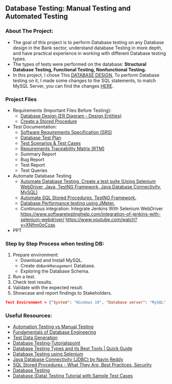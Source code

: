 ## Database Testing: Manual Testing and Automated Testing

### About The Project: 
* The goal of this project is to perform Database testing on any Database design in the Bank sector, understand database Testing in more depth, and have practical experience in working with different Database testing types.
* The types of tests were performed on the database: <b>Structural Database Testing, Functional Testing, Nonfunctional Testing.</b>
* In this project, I chose This <a href='https://github.com/gmgyan/Bank-Database-Design_MS-SQL'>DATABASE DESIGN</a>, To perform Database testing on it, I made some changes to the SQL statements, to match MySQL Server, you can find the changes <a href='/DbBankManagment-MySQL.sql'>HERE</a>.


### Project Files
- Requirements (Important Files Before Testing):
    - <a href='https://docs.google.com/document/d/18PlUiLC2cCX-C0D7yXbpsqRUthiTNInyvHZ9wv0VdHw/edit?usp=sharing'>Database Design (ER Diagram - Design Entities)</a>
    - <a href='StoredProcedure'>Create a Stored Procedure</a>
- Test Documentation:
    - <a href = 'https://docs.google.com/document/d/1N6JgbF7Oev1IKfbub6nuAowmoZztwM6Fb6cT9hukzF8/edit?usp=sharing'>Software Requirements Specification (SRS)</a>
    - <a href='https://docs.google.com/document/d/1ffgC2acgBC3j9VSDJrVSt7hOwLDRMGlM/edit?usp=sharing&ouid=113234837739401438291&rtpof=true&sd=true'>Database Test Plan</a>
    - <a href='https://docs.google.com/spreadsheets/d/1qXvOpTbsaY7Wr-H-RDjuLmS8dP8Enxbi4ysIfjAX7jQ/edit?usp=sharing'>Test Scenarios & Test Cases</a>
    - <a href='https://docs.google.com/spreadsheets/d/1JOTXuD-j3R2B6XweOAGIHCq0w9ypFNMD/edit?usp=sharing&ouid=113234837739401438291&rtpof=true&sd=true'>Requirements Traceability Matrix (RTM)</a>
    - Summary Report
    - Bug Report
    - Test Report
    - Test Queries
- Automate Database Testing
    - <a href='/DatabaseTestingUsingSelenium'>Automate Database Testing, Create a test suite (Using Selenium WebDriver, Java, TestNG Framework, Java Database Connectivity, MySQL)</a>
    - <a href='AutomateSQLStoredProcedures'>Automate SQL Stored Procedures, TestNG Framework.</a>
    - <a href='DatabasePerformancetestingUsinJMeter'>Database Performance testing using JMeter.</a>
    - Continuous integration: Integrate Jenkins With Selenium WebDriver https://www.softwaretestinghelp.com/integration-of-jenkins-with-selenium-webdriver/
https://www.youtube.com/watch?v=XNfnn0oCzas
- PPT

### Step by Step Process when testing DB:
1) Prepare environment:
    - Download and Install MySQL.
    - Create `dbBankManagement` Database.
    - Exploring the Database Schema.
2) Run a test.
3) Check test results.
4) Validate with the expected result.
5) Showcase and report findings to Stakeholders.


```json
Test Environment = {"System": "Windows 10", "Database server": "MySQL", "Browser": "Chrome 104"}
```

### Useful Resources:
- <a href='https://youtu.be/SEzPFlnI7mY'>Automation Testing vs Manual Testing</a>
- <a href='https://www.udemy.com/course/database-engines-crash-course/'>Fundamentals of Database Engineering</a>
- <a href='https://www.guru99.com/software-testing-test-data.html'>Test Data Generation</a>
- <a href='https://www.tutorialspoint.com/database_testing/index.htm'>Database Testing-Tutorialspoint</a>
- <a href='http://www.xenonstack.com/insights/what-is-database-testing'>Database Testing Types and its Best Tools | Quick Guide</a>
- <a href='https://youtu.be/Sw3eqsKvfCM'>Database Testing using Selenium</a>
- <a href='https://www.youtube.com/playlist?list=PLsyeobzWxl7rU7Jz3zDRpqB-EODzBbHOI'>Java Database Connectivity (JDBC) by Navin Reddy</a>
- <a href='https://www.youtube.com/watch?v=Sggdhot-MoM'>SQL Stored Procedures - What They Are, Best Practices, Security</a>
- <a href='https://www.youtube.com/playlist?list=PLUDwpEzHYYLtmxThtmsBxocKuicJOddGj'>Database Testing</a>
- <a href='https://www.guru99.com/data-testing.html'>Database (Data) Testing Tutorial with Sample Test Cases</a>


